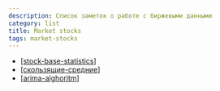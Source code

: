 ```yaml
---
description: Список заметок о работе с биржевыми данными
category: list
title: Market stocks
tags: market-stocks
---
```

- [[stock-base-statistics]]
- [[скользящие-средние]]
- [[arima-alghoritm]]

[//begin]: # "Autogenerated link references for markdown compatibility"
[stock-base-statistics]: ../notes/stock-base-statistics "Stock basic statistics"
[скользящие-средние]: ../notes/скользящие-средние "Скользящие средние (moving average)"
[arima-alghoritm]: ../notes/arima-alghoritm "Arima-alghoritm"
[//end]: # "Autogenerated link references"
